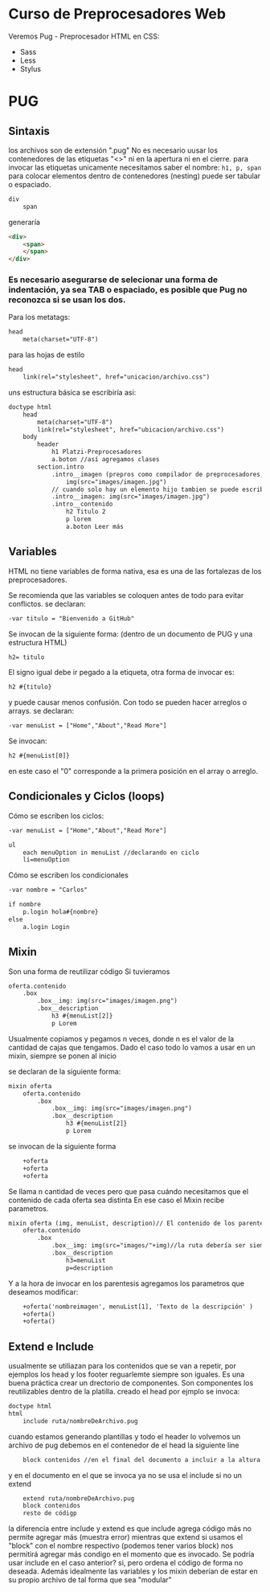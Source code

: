 # Curso de Preprocesadores Web

Veremos Pug - Preprocesador HTML 
en CSS: 
- Sass
- Less
- Stylus 

# PUG
## Sintaxis

los archivos son de extensión ".pug"
No es necesario uusar los contenedores de las etiquetas "<>" ni en la apertura ni en el cierre.
para invocar las etiquetas unicamente necesitamos saber el nombre: `h1, p, span` 
para colocar elementos dentro de contenedores (nesting) puede ser tabular o espaciado.

```HTML
div 
    span
```
generaría 

```HTML
<div> 
    <span>
    </span>
</div>
```
### Es necesario asegurarse de selecionar una forma de indentación, ya sea TAB o espaciado, es posible que Pug no reconozca si se usan los dos. 

Para los metatags: 

```HTML
head 
    meta(charset="UTF-8")
```
para las hojas de estilo
```HTML
head 
    link(rel="stylesheet", href="unicacion/archivo.css")
```
uns estructura básica se escribiría asi: 
```HTML
doctype html
    head
        meta(charset="UTF-8")
        link(rel="stylesheet", href="ubicacion/archivo.css")
    body 
        header
            h1 Platzi-Preprocesadores
            a.boton //así agregamos clases
        section.intro
            .intro__imagen (prepros como compilador de preprocesadores, entiende que esto es un DIV) 
                img(src="images/imagen.jpg")
            // cuando solo hay un elemento hijo tambien se puede escribir
            .intro__imagen: img(src="images/imagen.jpg")
            .intro__contenido
                h2 Titulo 2
                p lorem
                a.boton Leer más
```

## Variables
HTML no tiene variables de forma nativa, esa es una de las fortalezas de los preprocesadores. 

Se recomienda que las variables se coloquen antes de todo para evitar conflictos. 
se declaran: 
```HTML
-var titulo = "Bienvenido a GitHub"
```

Se invocan de la siguiente forma: 
(dentro de un documento de PUG y una estructura HTML)
```HTML
h2= titulo
```
El signo igual debe ir pegado a la etiqueta, otra forma de invocar es: 
```HTML 
h2 #{titulo}
```
y puede causar menos confusión. Con todo se pueden hacer arreglos o arrays. 
se declaran: 
```HTML 
-var menuList = ["Home","About","Read More"]
```
Se invocan: 
```HTML 
h2 #{menuList[0]}
```
en este caso el "0" corresponde a la primera posición en el array o arreglo. 

## Condicionales y Ciclos (loops)
Cómo se escriben los ciclos: 
```HTML 
-var menuList = ["Home","About","Read More"]

ul
    each menuOption in menuList //declarando en ciclo
    li=menuOption
```
Cómo se escriben los condicionales
```HTML 
-var nombre = "Carlos"

if nombre
    p.login hola#{nombre}
else
    a.login Login
```
## Mixin
Son una forma de reutilizar código
Si tuvieramos 
```HTML 
oferta.contenido
    .box
        .box__img: img(src="images/imagen.png")
        .box__description
            h3 #{menuList[2]}
            p Lorem
```
Usualmente copiamos y pegamos n veces, donde n es el valor de la cantidad de cajas que tengamos. 
Dado el caso todo lo vamos a usar en un mixin, siempre se ponen al inicio

se declaran de la siguiente forma:
```HTML 
mixin oferta
    oferta.contenido
        .box
            .box__img: img(src="images/imagen.png")
            .box__description
                h3 #{menuList[2]}
                p Lorem
```
se invocan de la siguiente forma
```HTML 
    +oferta
    +oferta
    +oferta
```
Se llama n cantidad de veces 
pero que pasa cuándo necesitamos que el contenido de cada oferta sea distinta
En ese caso el Mixin recibe parametros. 
```HTML 
mixin oferta (img, menuList, description)// El contenido de los parentesis son los parametros
    oferta.contenido
        .box
            .box__img: img(src="images/"+img)//la ruta debería ser siempre la misma
            .box__description
                h3=menuList
                p=description
```
Y a la hora de invocar en los parentesis agregamos los parametros que deseamos modificar: 

```HTML 
    +oferta('nombreimagen', menuList[1], 'Texto de la descripción' )
    +oferta()
    +oferta()
```

## Extend e Include 
usualmente se utiliazan para los contenidos que se van a repetir, por ejemplos los head y los footer reguarlemte siempre son iguales. 
Es una buena práctica crear un drectorio de componentes. Son componentes los reutilizables dentro de la platilla. 
creado el head por ejmplo se invoca: 

```HTML 
doctype html
html
    include ruta/nombreDeArchivo.pug
```
cuando estamos generando plantillas y todo el header lo volvemos un archivo de pug debemos en el contenedor de el head la siguiente line

```HTML 
    block contenidos //en el final del documento a incluir a la altura del header, el block puede tener clauiqe nombre
```
y en el documento en el que se invoca ya no se usa el include si no un extend 
```HTML 
    extend ruta/nombreDeArchivo.pug
    block contenidos
    resto de códigp
```
la diferencia entre include y extend es que include agrega código más no permite agregar más (muestra error) mientras que extend si usamos el "block" con el nombre respectivo (podemos tener varios block) nos permitirá agregar más condigo en el momento que es invocado. 
Se podría usar include en el caso anterior? si, pero ordena el código de forma no deseada.
Además idealmente las variables y los mixin deberían de estar en su propio archivo de tal forma que sea "modular"





